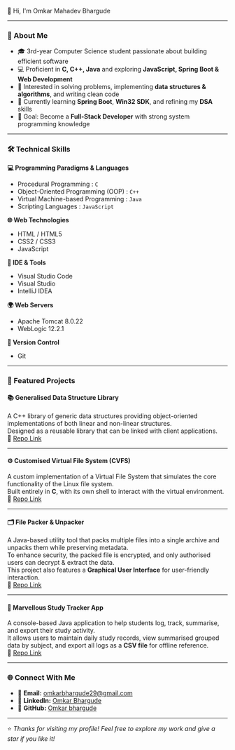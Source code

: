 👋 Hi, I'm Omkar Mahadev Bhargude

---

### 🚀 About Me
- 🎓 3rd-year Computer Science student passionate about building efficient software  
- 💻 Proficient in **C, C++, Java** and exploring **JavaScript, Spring Boot & Web Development**  
- 🧩 Interested in solving problems, implementing **data structures & algorithms**, and writing clean code  
- 🌱 Currently learning **Spring Boot**, **Win32 SDK**, and refining my **DSA** skills  
- 🎯 Goal: Become a **Full-Stack Developer** with strong system programming knowledge  

---

### 🛠️ Technical Skills

**💻 Programming Paradigms & Languages**  
- Procedural Programming : `C`  
- Object-Oriented Programming (OOP) : `C++`  
- Virtual Machine-based Programming : `Java`  
- Scripting Languages : `JavaScript`

**🌐 Web Technologies**  
- HTML / HTML5  
- CSS2 / CSS3  
- JavaScript

**🧰 IDE & Tools**  
- Visual Studio Code  
- Visual Studio  
- IntelliJ IDEA

**🌍 Web Servers**  
- Apache Tomcat 8.0.22  
- WebLogic 12.2.1

**🔧 Version Control**  
- Git  

---

### 📂 Featured Projects

#### 📚 Generalised Data Structure Library
A C++ library of generic data structures providing object-oriented implementations of both linear and non-linear structures.  
Designed as a reusable library that can be linked with client applications.  
🔗 [Repo Link](https://github.com/Omkarbhargude/Projects/tree/main/Generalised%20Data%20Structure%20Library)

---

#### ⚙️ Customised Virtual File System (CVFS)
A custom implementation of a Virtual File System that simulates the core functionality of the Linux file system.  
Built entirely in **C**, with its own shell to interact with the virtual environment.  
🔗 [Repo Link](https://github.com/Omkarbhargude/Customised-Virtual-File-System-VirtualCFS-)

---

#### 🗂️ File Packer & Unpacker
A Java-based utility tool that packs multiple files into a single archive and unpacks them while preserving metadata.  
To enhance security, the packed file is encrypted, and only authorised users can decrypt & extract the data.  
This project also features a **Graphical User Interface** for user-friendly interaction.  
🔗 [Repo Link](https://github.com/Omkarbhargude/Projects/tree/main/File%20Packer%20%26%20Unpacker%20)

---

#### 🧰 Marvellous Study Tracker App
A console-based Java application to help students log, track, summarise, and export their study activity.  
It allows users to maintain daily study records, view summarised grouped data by subject, and export all logs as a **CSV file** for offline reference.  
🔗 [Repo Link](https://github.com/Omkarbhargude/Projects/tree/main/Marvellous%20Study%20Tracker%20App)

---

### 🌐 Connect With Me
- 📧 **Email:** [omkarbhargude29@gmail.com](mailto:omkarbhargude29@gmail.com)  
- 💼 **LinkedIn:** [Omkar Bhargude](https://www.linkedin.com/in/omkar-bhargude-609a92311/)  
- 🚀 **GitHub:** [Omkar bhargude](https://github.com/Omkarbhargude/)

---

⭐️ *Thanks for visiting my profile! Feel free to explore my work and give a star if you like it!*

